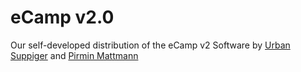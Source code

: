 # eCamp v2.0

Our self-developed distribution of the eCamp v2 Software by [Urban Suppiger](https://github.com/usu) and [Pirmin Mattmann](https://github.com/pmattmann)